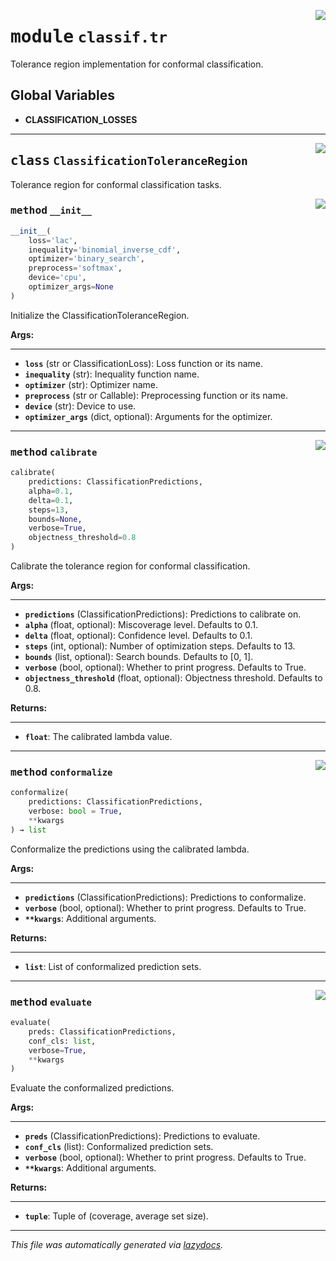 <!-- markdownlint-disable -->

<a href="https://github.com/leoandeol/cods/blob/main/cods/classif/tr.py#L0"><img align="right" style="float:right;" src="https://img.shields.io/badge/-source-cccccc?style=flat-square"></a>

# <kbd>module</kbd> `classif.tr`
Tolerance region implementation for conformal classification. 

**Global Variables**
---------------
- **CLASSIFICATION_LOSSES**


---

<a href="https://github.com/leoandeol/cods/blob/main/cods/classif/tr.py#L12"><img align="right" style="float:right;" src="https://img.shields.io/badge/-source-cccccc?style=flat-square"></a>

## <kbd>class</kbd> `ClassificationToleranceRegion`
Tolerance region for conformal classification tasks. 

<a href="https://github.com/leoandeol/cods/blob/main/cods/classif/tr.py#L17"><img align="right" style="float:right;" src="https://img.shields.io/badge/-source-cccccc?style=flat-square"></a>

### <kbd>method</kbd> `__init__`

```python
__init__(
    loss='lac',
    inequality='binomial_inverse_cdf',
    optimizer='binary_search',
    preprocess='softmax',
    device='cpu',
    optimizer_args=None
)
```

Initialize the ClassificationToleranceRegion. 



**Args:**
 
---- 
 - <b>`loss`</b> (str or ClassificationLoss):  Loss function or its name. 
 - <b>`inequality`</b> (str):  Inequality function name. 
 - <b>`optimizer`</b> (str):  Optimizer name. 
 - <b>`preprocess`</b> (str or Callable):  Preprocessing function or its name. 
 - <b>`device`</b> (str):  Device to use. 
 - <b>`optimizer_args`</b> (dict, optional):  Arguments for the optimizer. 




---

<a href="https://github.com/leoandeol/cods/blob/main/cods/classif/tr.py#L84"><img align="right" style="float:right;" src="https://img.shields.io/badge/-source-cccccc?style=flat-square"></a>

### <kbd>method</kbd> `calibrate`

```python
calibrate(
    predictions: ClassificationPredictions,
    alpha=0.1,
    delta=0.1,
    steps=13,
    bounds=None,
    verbose=True,
    objectness_threshold=0.8
)
```

Calibrate the tolerance region for conformal classification. 



**Args:**
 
---- 
 - <b>`predictions`</b> (ClassificationPredictions):  Predictions to calibrate on. 
 - <b>`alpha`</b> (float, optional):  Miscoverage level. Defaults to 0.1. 
 - <b>`delta`</b> (float, optional):  Confidence level. Defaults to 0.1. 
 - <b>`steps`</b> (int, optional):  Number of optimization steps. Defaults to 13. 
 - <b>`bounds`</b> (list, optional):  Search bounds. Defaults to [0, 1]. 
 - <b>`verbose`</b> (bool, optional):  Whether to print progress. Defaults to True. 
 - <b>`objectness_threshold`</b> (float, optional):  Objectness threshold. Defaults to 0.8. 



**Returns:**
 
------- 
 - <b>`float`</b>:  The calibrated lambda value. 

---

<a href="https://github.com/leoandeol/cods/blob/main/cods/classif/tr.py#L202"><img align="right" style="float:right;" src="https://img.shields.io/badge/-source-cccccc?style=flat-square"></a>

### <kbd>method</kbd> `conformalize`

```python
conformalize(
    predictions: ClassificationPredictions,
    verbose: bool = True,
    **kwargs
) → list
```

Conformalize the predictions using the calibrated lambda. 



**Args:**
 
---- 
 - <b>`predictions`</b> (ClassificationPredictions):  Predictions to conformalize. 
 - <b>`verbose`</b> (bool, optional):  Whether to print progress. Defaults to True. 
 - <b>`**kwargs`</b>:  Additional arguments. 



**Returns:**
 
------- 
 - <b>`list`</b>:  List of conformalized prediction sets. 

---

<a href="https://github.com/leoandeol/cods/blob/main/cods/classif/tr.py#L232"><img align="right" style="float:right;" src="https://img.shields.io/badge/-source-cccccc?style=flat-square"></a>

### <kbd>method</kbd> `evaluate`

```python
evaluate(
    preds: ClassificationPredictions,
    conf_cls: list,
    verbose=True,
    **kwargs
)
```

Evaluate the conformalized predictions. 



**Args:**
 
---- 
 - <b>`preds`</b> (ClassificationPredictions):  Predictions to evaluate. 
 - <b>`conf_cls`</b> (list):  Conformalized prediction sets. 
 - <b>`verbose`</b> (bool, optional):  Whether to print progress. Defaults to True. 
 - <b>`**kwargs`</b>:  Additional arguments. 



**Returns:**
 
------- 
 - <b>`tuple`</b>:  Tuple of (coverage, average set size). 




---

_This file was automatically generated via [lazydocs](https://github.com/ml-tooling/lazydocs)._
